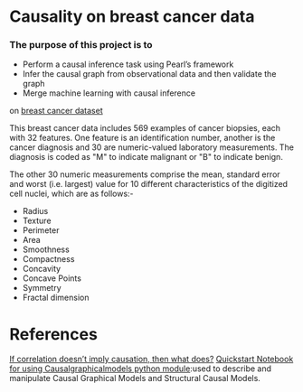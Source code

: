 # Causality on breast cancer data
### The purpose of this project is to 
- Perform a causal inference task using Pearl’s framework
- Infer the causal graph from observational data and then validate the graph
- Merge machine learning with causal inference

on [breast cancer dataset](https://www.kaggle.com/uciml/breast-cancer-wisconsin-data)

This breast cancer data includes 569 examples of cancer biopsies, each with 32 features. One feature is an identification number, another is the cancer diagnosis and 30 are numeric-valued laboratory measurements. The diagnosis is coded as "M" to indicate malignant or "B" to indicate benign.

The other 30 numeric measurements comprise the mean, standard error and worst (i.e. largest) value for 10 different characteristics of the digitized cell nuclei, which are as follows:-
- Radius
- Texture
- Perimeter
- Area
- Smoothness
- Compactness
- Concavity
- Concave Points
- Symmetry
- Fractal dimension
 
 # References
 [If correlation doesn’t imply causation, then what does?](https://michaelnielsen.org/ddi/if-correlation-doesnt-imply-causation-then-what-does/)
 [Quickstart Notebook for using Causalgraphicalmodels python module](https://github.com/ijmbarr/causalgraphicalmodels/blob/master/notebooks/cgm-examples.ipyn):used to describe and manipulate Causal Graphical Models and Structural Causal Models. 
 